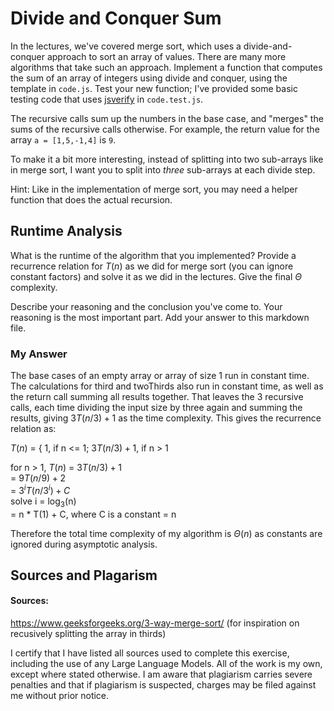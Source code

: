 # Divide and Conquer Sum

In the lectures, we've covered merge sort, which uses a divide-and-conquer
approach to sort an array of values. There are many more algorithms that take
such an approach. Implement a function that computes the sum of an array of
integers using divide and conquer, using the template in `code.js`. Test your
new function; I've provided some basic testing code that uses
[jsverify](https://jsverify.github.io/) in `code.test.js`.

The recursive calls sum up the numbers in the base case, and "merges" the sums
of the recursive calls otherwise. For example, the return value for the array `a
= [1,5,-1,4]` is `9`.

To make it a bit more interesting, instead of splitting into two sub-arrays like
in merge sort, I want you to split into *three* sub-arrays at each divide step.

Hint: Like in the implementation of merge sort, you may need a helper function
that does the actual recursion.

## Runtime Analysis

What is the runtime of the algorithm that you implemented? Provide a recurrence
relation for $T(n)$ as we did for merge sort (you can ignore constant factors)
and solve it as we did in the lectures. Give the final $\Theta$ complexity.

Describe your reasoning and the conclusion you've come to. Your reasoning is the
most important part. Add your answer to this markdown file.

### My Answer
The base cases of an empty array or array of size 1 run in constant time. The calculations 
for third and twoThirds also run in constant time, as well as the return call summing 
all results together. That leaves the 3 recursive calls, each time dividing the input size 
by three again and summing the results, giving $3T(n/3) + 1$ as the time complexity. 
This gives the recurrence relation as: 

$T(n)$ = \{ 1, if n <= 1; $3T(n/3) + 1$, if n > 1

for n > 1, $T(n)$ = $3T(n/3) + 1$  
                  = $9T(n/9) + 2$  
                  = $3^iT(n/3^i) + C$  
solve i = log<sub>3</sub>(n)  
                  = n * T(1) + C, where C is a constant 
                  = n 

Therefore the total time complexity of my algorithm is $\Theta(n)$ as constants are ignored
during asymptotic analysis. 

## Sources and Plagarism
#### Sources: 
https://www.geeksforgeeks.org/3-way-merge-sort/ (for inspiration on recusively splitting the array in thirds)

I certify that I have listed all sources used to complete this exercise, including the use of any Large Language Models. All of the work is my own, except where stated otherwise. I am aware that plagiarism carries severe penalties and that if plagiarism is suspected, charges may be filed against me without prior notice.

